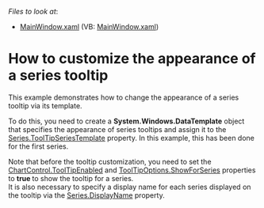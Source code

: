 <!-- default file list -->
*Files to look at*:

* [MainWindow.xaml](./CS/ToolTipSeriesTemplate/MainWindow.xaml) (VB: [MainWindow.xaml](./VB/ToolTipSeriesTemplate/MainWindow.xaml))
<!-- default file list end -->
# How to customize the appearance of a series tooltip


<p>This example demonstrates how to change the appearance  of a series tooltip via its template.</p><p>To do this, you need to create a <strong>System.Windows.DataTemplate</strong> object that specifies the appearance of series tooltips and assign it to the <a href="http://help.devexpress.com/#WPF/DevExpressXpfChartsSeries_ToolTipSeriesTemplatetopic"><u>Series.ToolTipSeriesTemplate</u></a> property. In this example,  this has been done for the first series.</p><p>Note that before the tooltip customization, you need to set the <a href="http://help.devexpress.com/#WPF/DevExpressXpfChartsChartControl_ToolTipEnabledtopic"><u>ChartControl.ToolTipEnabled</u></a> and  <a href="http://help.devexpress.com/#WPF/DevExpressXpfChartsToolTipOptions_ShowForSeriestopic"><u>ToolTipOptions.ShowForSeries</u></a> properties to <strong>true</strong><strong> </strong>to show the  tooltip for a series. <br />
It is also necessary to specify a display name for each series displayed on the tooltip via the <a href="http://help.devexpress.com/#WPF/DevExpressXpfChartsSeries_DisplayNametopic"><u>Series.DisplayName</u></a> property. </p><br />


<br/>


